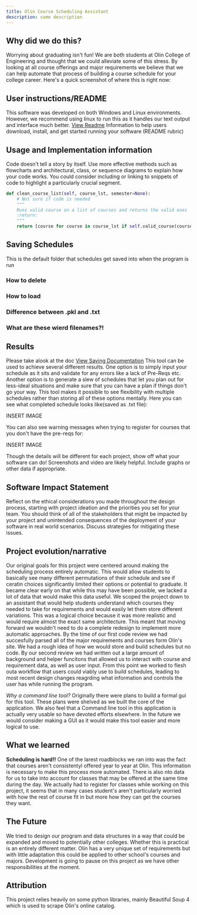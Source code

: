 ```yaml
---
title: Olin Course Scheduling Assistant
description: some description
---
```


## Why did we do this? 
Worrying about graduating isn't fun! We are both students at Olin College of Engineering and thought that we could alleviate some of this stress. By looking at all course offerings and major requirements we believe that we can help automate that process of building a course schedule for your college career.
Here's a quick screenshot of where this is right now:

## User instructions/README
This software was developed on both Windows and Linux environments. However, we recommend using linux to run this as it handles our text output and interface much better.
[View Readme](/README.md)
Information to help users download, install, and get started running your software (README rubric)

## Usage and Implementation information 
Code doesn’t tell a story by itself. Use more effective methods such as flowcharts and architectural, class, or sequence diagrams to explain how your code works. You could consider including or linking to snippets of code to highlight a particularly crucial segment.
```py
def clean_course_list(self, course_lst, semester=None):
    # Not sure if code is needed
    """
    Runs valid course on a list of courses and returns the valid ones
    :return:
    """
    return [course for course in course_lst if self.valid_course(course, semester)]
```

## Saving Schedules
This is the default folder that schedules get saved into when the program is run

### How to delete

### How to load

### Difference between .pkl and .txt

### What are these wierd filenames?!

## Results 
Please take alook at the doc [View Saving Documentation](/saved_schedules/saving_readme.md)
This tool can be used to achieve several different results. One option is to simply input your schedule as it sits and validate for any errors like a lack of Pre-Reqs etc. Another option is to generate a slew of schedules that let you plan out for less-ideal situations and make sure that you can have a plan if things don't go your way. This tool makes it possible to see flexibility with multiple schedules rather than storing all of these options mentally.
Here you can see what completed schedule looks like(saved as .txt file):

INSERT IMAGE

You can also see warning messages when trying to register for courses that you don't have the pre-reqs for:

INSERT IMAGE

Though the details will be different for each project, show off what your software can do! Screenshots and video are likely helpful. Include graphs or other data if appropriate.

## Software Impact Statement 

Reflect on the ethical considerations you made throughout the design process, starting with project ideation and the priorities you set for your team. You should think of all of the stakeholders that might be impacted by your project and unintended consequences of the deployment of your software in real world scenarios. Discuss strategies for mitigating these issues.

## Project evolution/narrative 
Our original goals for this project were centered around making the scheduling process entirely automatic. This would allow students to basically see many different permutations of their schedule and see if ceratin choices significantly limited their options or potential to graduate.
It became clear early on that while this may have been possible, we lacked a lot of data that would make this data useful. We scoped the project down to an assistant that would help students understand which courses they needed to take for requirements and would easily let them store different variations. This was a logical choice because it was more realistic and would require almost the exact same architecture. This meant that moving forward we wouldn't need to do a complete redesign to implement more automatic approaches.
By the time of our first code review we had succesfully parsed all of the major requirements and courses form Olin's site. We had a rough idea of how we would store and build schedules but no code. By our second review we had written out a large amount of background and helper funcitons that allowed us to interact with course and requirement data, as well as user input. From this point we worked to flesh outa workflow that users could viably use to build schedules, leading to most recent design changes reagrding what information and controls the user has while running the program.

_Why a command line tool?_
Originally there were plans to build a formal gui for this tool. These plans were shelved as we built the core of the application. We also feel that a Command line tool in this application is actually very usable so have devoted efforts elsewhere. In the future we would consider making a GUI as it would make this tool easier and more logical to use.

## What we learned
**Scheduling is hard!!** One of the larest roadblocks we ran into was the fact that courses aren't consistentyl offered year to year at Olin. This information is necessary to make this process more automated. There is also nto data for us to take into account for classes that may be offered at the same time during the day. We actually had to register for classes while working on this project, it seems that in many cases student's aren't particularly worried with how the rest of course fit in but more how they can get the courses they want. 

## The Future
We tried to design our program and data structures in a way that could be expanded and moved to potentially other colleges. Whether this is practical is an entirely different matter. Olin has a very unique set of requirements but with little adaptation this could be applied to other school's courses and majors. Development is going to pause on this project as we have other responsibilities at the moment. 

## Attribution 
This project relies heavily on some python libraries, mainly Beautiful Soup 4 which is used to scrape Olin's online catalog. 
